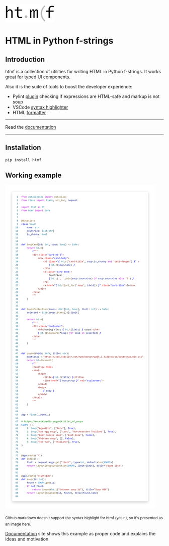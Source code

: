 ![](logo_small.png)

# HTML in Python f-strings

## Introduction

htmf is a collection of utilities for writing HTML in Python f-strings. It works great for typed UI components.

Also it is the suite of tools to boost the developer experience:

- Pylint [plugin](lint.md) checking if expressions are HTML-safe and markup is not soup
- VSCode [syntax highlighter](highlight.md)
- HTML [formatter](format.md)

---
Read the [documentation]()

---

## Installation
```shell
pip install htmf
```

## Working example
![example](soups.png)

<sub>Github markdown doesn't support the syntax highlight for htmf (yet :-), so it's presented as an image here.
</sub>

[Documentation]() site shows this example as proper code and
explains the ideas and motivation.